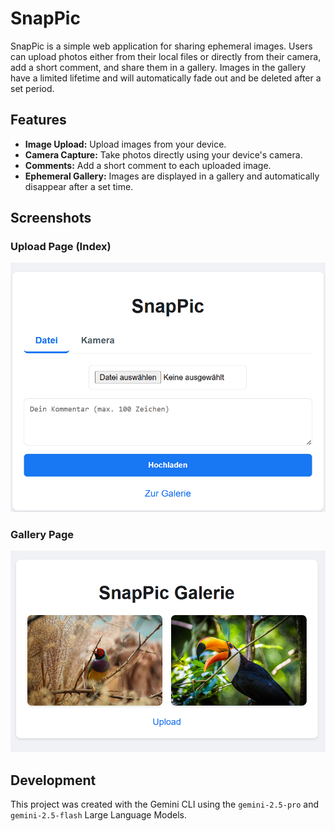 # SnapPic

SnapPic is a simple web application for sharing ephemeral images. Users can upload photos either from their local files or directly from their camera, add a short comment, and share them in a gallery. Images in the gallery have a limited lifetime and will automatically fade out and be deleted after a set period.

## Features

*   **Image Upload:** Upload images from your device.
*   **Camera Capture:** Take photos directly using your device's camera.
*   **Comments:** Add a short comment to each uploaded image.
*   **Ephemeral Gallery:** Images are displayed in a gallery and automatically disappear after a set time.

## Screenshots

### Upload Page (Index)

![Index Page](index.png)

### Gallery Page

![Gallery Page](gallery.png)

## Development

This project was created with the Gemini CLI using the `gemini-2.5-pro` and `gemini-2.5-flash` Large Language Models.
